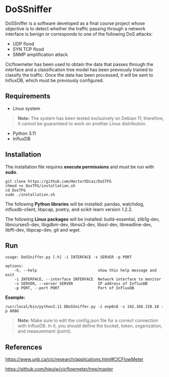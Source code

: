 # DoSSniffer
DoSSniffer is a software developed as a final course project whose objective is to detect whether the traffic passing through a network interface is benign or corresponds to one of the following DoS attacks:
- UDP flood
- SYN TCP flood
- SNMP amplification attack

Cicflowmeter has been used to obtain the data that passes through the interface and a classification tree model has been previously trained to classify the traffic. Once the data has been processed, it will be sent to InfluxDB, which must be previously configured.

## Requirements

- Linux system
> **Note:** The system has been tested exclusively on Debian 11; therefore, it cannot be guaranteed to work on another Linux distribution.
- Python 3.11
- InfluxDB

## Installation
The installation file requires **execute permissions** and must be run with **sudo**.

    git clone https://github.com/HectorXDiaz/DoSTFG
    chmod +x DosTFG/installation.sh
    cd DosTFG
    sudo ./installation.sh

The following **Python libraries** will be installed: pandas, watchdog, influxdb-client, libpcap, poetry, and scikit-learn version 1.2.2.

The following **Linux packages** will be installed: build-essential, zlib1g-dev, libncurses5-dev, libgdbm-dev, libnss3-dev, libssl-dev, libreadline-dev, libffi-dev, libpcap-dev, git and wget. 

## Run
    usage: DoSSniffer.py [-h] -i INTERFACE -s SERVER -p PORT
    
    options:
        -h, --help                           show this help message and exit
        -i INTERFACE, --interface INTERFACE  Network interface to monitor
        -s SERVER, --server SERVER           IP address of InfluxDB
        -p PORT, --port PORT                 Port of InfluxDB

**Example:**

    /usr/local/bin/python3.11 DDoSSniffer.py -i enp0s8 -s 192.168.150.10 -p 8086
> **Note:** Make sure to edit the config.json file for a correct connection with InfluxDB. In it, you should define the bucket, token, organization, and measurement (point).
## References
https://www.unb.ca/cic/research/applications.html#CICFlowMeter

https://github.com/hieulw/cicflowmeter/tree/master
